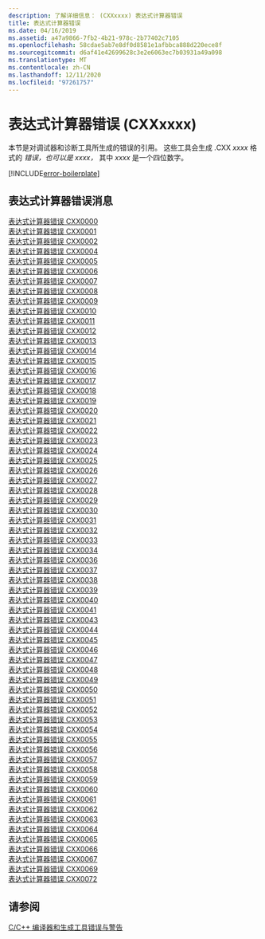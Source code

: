 ```yaml
---
description: 了解详细信息： (CXXxxxx) 表达式计算器错误
title: 表达式计算器错误
ms.date: 04/16/2019
ms.assetid: a47a9866-7fb2-4b21-978c-2b77402c7105
ms.openlocfilehash: 58cdae5ab7e8df0d8581e1afbbca888d220ece8f
ms.sourcegitcommit: d6af41e42699628c3e2e6063ec7b03931a49a098
ms.translationtype: MT
ms.contentlocale: zh-CN
ms.lasthandoff: 12/11/2020
ms.locfileid: "97261757"
---
```

# <a name="expression-evaluator-errors-cxxxxxx"></a>表达式计算器错误 (CXXxxxx)

本节是对调试器和诊断工具所生成的错误的引用。 这些工具会生成 .CXX *xxxx* 格式的 *错误，也可以是 xxxx，* 其中 *xxxx* 是一个四位数字。

[!INCLUDE[error-boilerplate](../../error-messages/includes/error-boilerplate.md)]

## <a name="expression-evaluator-error-messages"></a>表达式计算器错误消息

[表达式计算器错误 CXX0000](expression-evaluator-error-cxx0000.md) \
[表达式计算器错误 CXX0001](expression-evaluator-error-cxx0001.md) \
[表达式计算器错误 CXX0002](expression-evaluator-error-cxx0002.md) \
[表达式计算器错误 CXX0004](expression-evaluator-error-cxx0004.md) \
[表达式计算器错误 CXX0005](expression-evaluator-error-cxx0005.md) \
[表达式计算器错误 CXX0006](expression-evaluator-error-cxx0006.md) \
[表达式计算器错误 CXX0007](expression-evaluator-error-cxx0007.md) \
[表达式计算器错误 CXX0008](expression-evaluator-error-cxx0008.md) \
[表达式计算器错误 CXX0009](expression-evaluator-error-cxx0009.md) \
[表达式计算器错误 CXX0010](expression-evaluator-error-cxx0010.md) \
[表达式计算器错误 CXX0011](expression-evaluator-error-cxx0011.md) \
[表达式计算器错误 CXX0012](expression-evaluator-error-cxx0012.md) \
[表达式计算器错误 CXX0013](expression-evaluator-error-cxx0013.md) \
[表达式计算器错误 CXX0014](expression-evaluator-error-cxx0014.md) \
[表达式计算器错误 CXX0015](expression-evaluator-error-cxx0015.md) \
[表达式计算器错误 CXX0016](expression-evaluator-error-cxx0016.md) \
[表达式计算器错误 CXX0017](expression-evaluator-error-cxx0017.md) \
[表达式计算器错误 CXX0018](expression-evaluator-error-cxx0018.md) \
[表达式计算器错误 CXX0019](expression-evaluator-error-cxx0019.md) \
[表达式计算器错误 CXX0020](expression-evaluator-error-cxx0020.md) \
[表达式计算器错误 CXX0021](expression-evaluator-error-cxx0021.md) \
[表达式计算器错误 CXX0022](expression-evaluator-error-cxx0022.md) \
[表达式计算器错误 CXX0023](expression-evaluator-error-cxx0023.md) \
[表达式计算器错误 CXX0024](expression-evaluator-error-cxx0024.md) \
[表达式计算器错误 CXX0025](expression-evaluator-error-cxx0025.md) \
[表达式计算器错误 CXX0026](expression-evaluator-error-cxx0026.md) \
[表达式计算器错误 CXX0027](expression-evaluator-error-cxx0027.md) \
[表达式计算器错误 CXX0028](expression-evaluator-error-cxx0028.md) \
[表达式计算器错误 CXX0029](expression-evaluator-error-cxx0029.md) \
[表达式计算器错误 CXX0030](expression-evaluator-error-cxx0030.md) \
[表达式计算器错误 CXX0031](expression-evaluator-error-cxx0031.md) \
[表达式计算器错误 CXX0032](expression-evaluator-error-cxx0032.md) \
[表达式计算器错误 CXX0033](expression-evaluator-error-cxx0033.md) \
[表达式计算器错误 CXX0034](expression-evaluator-error-cxx0034.md) \
[表达式计算器错误 CXX0036](expression-evaluator-error-cxx0036.md) \
[表达式计算器错误 CXX0037](expression-evaluator-error-cxx0037.md) \
[表达式计算器错误 CXX0038](expression-evaluator-error-cxx0038.md) \
[表达式计算器错误 CXX0039](expression-evaluator-error-cxx0039.md) \
[表达式计算器错误 CXX0040](expression-evaluator-error-cxx0040.md) \
[表达式计算器错误 CXX0041](expression-evaluator-error-cxx0041.md) \
[表达式计算器错误 CXX0043](expression-evaluator-error-cxx0043.md) \
[表达式计算器错误 CXX0044](expression-evaluator-error-cxx0044.md) \
[表达式计算器错误 CXX0045](expression-evaluator-error-cxx0045.md) \
[表达式计算器错误 CXX0046](expression-evaluator-error-cxx0046.md) \
[表达式计算器错误 CXX0047](expression-evaluator-error-cxx0047.md) \
[表达式计算器错误 CXX0048](expression-evaluator-error-cxx0048.md) \
[表达式计算器错误 CXX0049](expression-evaluator-error-cxx0049.md) \
[表达式计算器错误 CXX0050](expression-evaluator-error-cxx0050.md) \
[表达式计算器错误 CXX0051](expression-evaluator-error-cxx0051.md) \
[表达式计算器错误 CXX0052](expression-evaluator-error-cxx0052.md) \
[表达式计算器错误 CXX0053](expression-evaluator-error-cxx0053.md) \
[表达式计算器错误 CXX0054](expression-evaluator-error-cxx0054.md) \
[表达式计算器错误 CXX0055](expression-evaluator-error-cxx0055.md) \
[表达式计算器错误 CXX0056](expression-evaluator-error-cxx0056.md) \
[表达式计算器错误 CXX0057](expression-evaluator-error-cxx0057.md) \
[表达式计算器错误 CXX0058](expression-evaluator-error-cxx0058.md) \
[表达式计算器错误 CXX0059](expression-evaluator-error-cxx0059.md) \
[表达式计算器错误 CXX0060](expression-evaluator-error-cxx0060.md) \
[表达式计算器错误 CXX0061](expression-evaluator-error-cxx0061.md) \
[表达式计算器错误 CXX0062](expression-evaluator-error-cxx0062.md) \
[表达式计算器错误 CXX0063](expression-evaluator-error-cxx0063.md) \
[表达式计算器错误 CXX0064](expression-evaluator-error-cxx0064.md) \
[表达式计算器错误 CXX0065](expression-evaluator-error-cxx0065.md) \
[表达式计算器错误 CXX0066](expression-evaluator-error-cxx0066.md) \
[表达式计算器错误 CXX0067](expression-evaluator-error-cxx0067.md) \
[表达式计算器错误 CXX0069](expression-evaluator-error-cxx0069.md) \
[表达式计算器错误 CXX0072](expression-evaluator-error-cxx0072.md)

## <a name="see-also"></a>请参阅

[C/C++ 编译器和生成工具错误与警告](../compiler-errors-1/c-cpp-build-errors.md)
